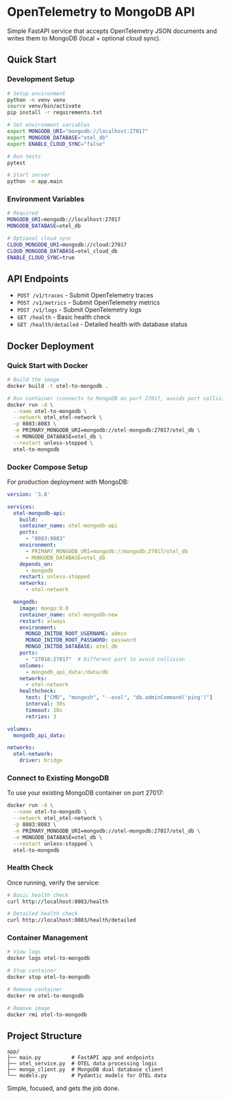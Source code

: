 # OpenTelemetry to MongoDB API

Simple FastAPI service that accepts OpenTelemetry JSON documents and writes them to MongoDB (local + optional cloud sync).

## Quick Start

### Development Setup

```bash
# Setup environment
python -m venv venv
source venv/bin/activate
pip install -r requirements.txt

# Set environment variables
export MONGODB_URI="mongodb://localhost:27017"
export MONGODB_DATABASE="otel_db"
export ENABLE_CLOUD_SYNC="false"

# Run tests
pytest

# Start server
python -m app.main
```

### Environment Variables

```bash
# Required
MONGODB_URI=mongodb://localhost:27017
MONGODB_DATABASE=otel_db

# Optional cloud sync
CLOUD_MONGODB_URI=mongodb://cloud:27017
CLOUD_MONGODB_DATABASE=otel_cloud_db
ENABLE_CLOUD_SYNC=true
```

## API Endpoints

- `POST /v1/traces` - Submit OpenTelemetry traces
- `POST /v1/metrics` - Submit OpenTelemetry metrics
- `POST /v1/logs` - Submit OpenTelemetry logs
- `GET /health` - Basic health check
- `GET /health/detailed` - Detailed health with database status

## Docker Deployment

### Quick Start with Docker

```bash
# Build the image
docker build -t otel-to-mongodb .

# Run container (connects to MongoDB on port 27017, avoids port collisions)
docker run -d \
  --name otel-to-mongodb \
  --network otel_otel-network \
  -p 8083:8083 \
  -e PRIMARY_MONGODB_URI=mongodb://otel-mongodb:27017/otel_db \
  -e MONGODB_DATABASE=otel_db \
  --restart unless-stopped \
  otel-to-mongodb
```

### Docker Compose Setup

For production deployment with MongoDB:

```yaml
version: '3.8'

services:
  otel-mongodb-api:
    build: .
    container_name: otel-mongodb-api
    ports:
      - "8083:8083"
    environment:
      - PRIMARY_MONGODB_URI=mongodb://mongodb:27017/otel_db
      - MONGODB_DATABASE=otel_db
    depends_on:
      - mongodb
    restart: unless-stopped
    networks:
      - otel-network

  mongodb:
    image: mongo:8.0
    container_name: otel-mongodb-new
    restart: always
    environment:
      MONGO_INITDB_ROOT_USERNAME: admin
      MONGO_INITDB_ROOT_PASSWORD: password
      MONGO_INITDB_DATABASE: otel_db
    ports:
      - "27018:27017"  # Different port to avoid collision
    volumes:
      - mongodb_api_data:/data/db
    networks:
      - otel-network
    healthcheck:
      test: ["CMD", "mongosh", "--eval", "db.adminCommand('ping')"]
      interval: 30s
      timeout: 10s
      retries: 3

volumes:
  mongodb_api_data:

networks:
  otel-network:
    driver: bridge
```

### Connect to Existing MongoDB

To use your existing MongoDB container on port 27017:

```bash
docker run -d \
  --name otel-to-mongodb \
  --network otel_otel-network \
  -p 8083:8083 \
  -e PRIMARY_MONGODB_URI=mongodb://otel-mongodb:27017/otel_db \
  -e MONGODB_DATABASE=otel_db \
  --restart unless-stopped \
  otel-to-mongodb
```

### Health Check

Once running, verify the service:

```bash
# Basic health check
curl http://localhost:8083/health

# Detailed health check
curl http://localhost:8083/health/detailed
```

### Container Management

```bash
# View logs
docker logs otel-to-mongodb

# Stop container
docker stop otel-to-mongodb

# Remove container
docker rm otel-to-mongodb

# Remove image
docker rmi otel-to-mongodb
```

## Project Structure

```
app/
├── main.py          # FastAPI app and endpoints
├── otel_service.py  # OTEL data processing logic
├── mongo_client.py  # MongoDB dual database client
└── models.py        # Pydantic models for OTEL data
```

Simple, focused, and gets the job done.
